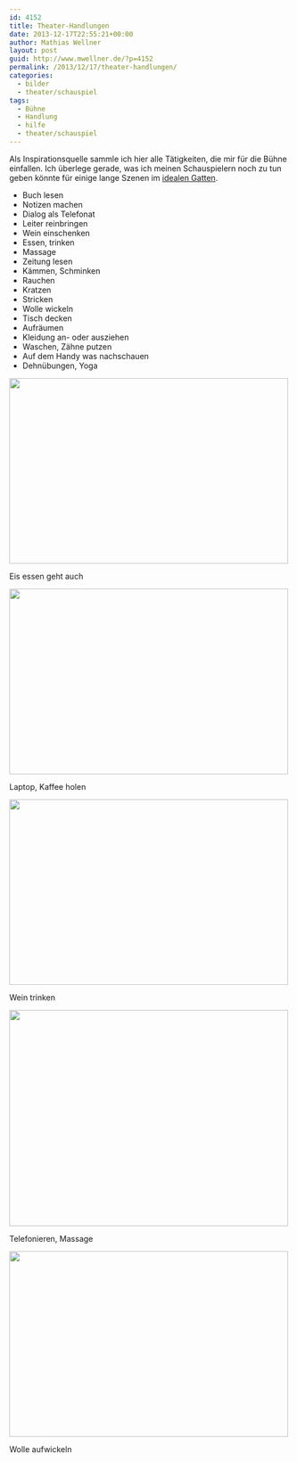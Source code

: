 ```yaml
---
id: 4152
title: Theater-Handlungen
date: 2013-12-17T22:55:21+00:00
author: Mathias Wellner
layout: post
guid: http://www.mwellner.de/?p=4152
permalink: /2013/12/17/theater-handlungen/
categories:
  - bilder
  - theater/schauspiel
tags:
  - Bühne
  - Handlung
  - hilfe
  - theater/schauspiel
---
```

Als Inspirationsquelle sammle ich hier alle Tätigkeiten, die mir für die Bühne einfallen. Ich überlege gerade, was ich meinen Schauspielern noch zu tun geben könnte für einige lange Szenen im [idealen Gatten](http://dramateure.ch/wordpress/produktionen/ein-idealer-gatte/). 

  * Buch lesen
  * Notizen machen
  * Dialog als Telefonat
  * Leiter reinbringen
  * Wein einschenken
  * Essen, trinken
  * Massage
  * Zeitung lesen
  * Kämmen, Schminken
  * Rauchen
  * Kratzen
  * Stricken
  * Wolle wickeln
  * Tisch decken
  * Aufräumen
  * Kleidung an- oder ausziehen
  * Waschen, Zähne putzen
  * Auf dem Handy was nachschauen
  * Dehnübungen, Yoga

<div style="width: 510px" class="wp-caption aligncenter">
  <a href="https://picasaweb.google.com/lh/photo/6X-oXcxwc1qC0KUGnWLvbR-MpIlTf924I-VLe1eQ0W4?feat=embedwebsite"><img src="https://lh6.googleusercontent.com/-hXE3AfeGXZY/UWQk3xoKV2I/AAAAAAAABGk/I6JPJQ-NgXo/s800/US_20130212_0006.jpg" height="333" width="500" /></a>
  
  <p class="wp-caption-text">
    Eis essen geht auch<br />
  </p>
</div>

<div style="width: 510px" class="wp-caption aligncenter">
  <a href="https://picasaweb.google.com/lh/photo/5Dsz6LI6Rvv6sxlAF1Cyfh-MpIlTf924I-VLe1eQ0W4?feat=embedwebsite"><img src="https://lh4.googleusercontent.com/-NI8MlVlobJY/UWQk4frC-_I/AAAAAAAABGs/XAApsdwbwmE/s800/US_20130212_0034.jpg" height="333" width="500" /></a>
  
  <p class="wp-caption-text">
    Laptop, Kaffee holen<br />
  </p>
</div>

<div style="width: 510px" class="wp-caption aligncenter">
  <a href="https://picasaweb.google.com/lh/photo/BqyvJd_JgdjNujlAvOylKyI4FnVRKJ-muutb-ShMLsg?feat=embedwebsite"><img src="https://lh5.googleusercontent.com/-VId2X7AMx1Y/UFJAyA_e2VI/AAAAAAAAAg8/CyPvQW8fNZs/s800/MK_20110322_0020.jpg" height="333" width="500" /></a>
  
  <p class="wp-caption-text">
    Wein trinken<br />
  </p>
</div>

<div style="width: 510px" class="wp-caption aligncenter">
  <a href="https://picasaweb.google.com/lh/photo/MGih-kuraVY0BGbAaOtUHiI4FnVRKJ-muutb-ShMLsg?feat=embedwebsite"><img src="https://lh5.googleusercontent.com/-CKvs5VqN3ZU/UFJAy_Abv1I/AAAAAAAAAhA/59qufZH0mlU/s800/MK_20110322_0030.jpg" height="388" width="500" /></a>
  
  <p class="wp-caption-text">
    Telefonieren, Massage<br />
  </p>
</div>

<div style="width: 510px" class="wp-caption aligncenter">
  <a href="https://picasaweb.google.com/lh/photo/f5iggsBTrBn1OxACKBb1yvJJOib6HL70h2qp7ijdnh8?feat=embedwebsite"><img src="https://lh5.googleusercontent.com/-DtJKcmvVULU/UFOZAJqlANI/AAAAAAAAAi8/I8L01a14yfs/s800/2012-04-27_Onkel%2520Wanja_055.jpg" height="333" width="500" /></a>
  
  <p class="wp-caption-text">
    Wolle aufwickeln<br />
  </p>
</div>